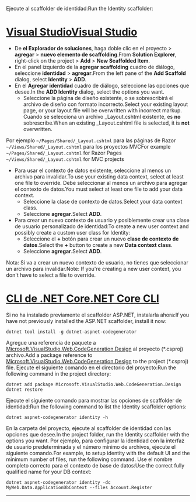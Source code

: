 <span data-ttu-id="ac7ae-101">Ejecute al scaffolder de identidad:</span><span class="sxs-lookup"><span data-stu-id="ac7ae-101">Run the Identity scaffolder:</span></span>

# <a name="visual-studiotabvisual-studio"></a>[<span data-ttu-id="ac7ae-102">Visual Studio</span><span class="sxs-lookup"><span data-stu-id="ac7ae-102">Visual Studio</span></span>](#tab/visual-studio)

* <span data-ttu-id="ac7ae-103">De **el Explorador de soluciones**, haga doble clic en el proyecto > **agregar** > **nuevo elemento de scaffolding**.</span><span class="sxs-lookup"><span data-stu-id="ac7ae-103">From **Solution Explorer**, right-click on the project > **Add** > **New Scaffolded Item**.</span></span>
* <span data-ttu-id="ac7ae-104">En el panel izquierdo de la **agregar scaffolding** cuadro de diálogo, seleccione **identidad** > **agregar**.</span><span class="sxs-lookup"><span data-stu-id="ac7ae-104">From the left pane of the **Add Scaffold** dialog, select **Identity** > **ADD**.</span></span>
* <span data-ttu-id="ac7ae-105">En el **Agregar identidad** cuadro de diálogo, seleccione las opciones que desee.</span><span class="sxs-lookup"><span data-stu-id="ac7ae-105">In the **ADD Identity** dialog, select the options you want.</span></span>
  * <span data-ttu-id="ac7ae-106">Seleccione la página de diseño existente, o se sobrescribirá el archivo de diseño con formato incorrecto.</span><span class="sxs-lookup"><span data-stu-id="ac7ae-106">Select your existing layout page, or your layout file will be overwritten with incorrect markup.</span></span> <span data-ttu-id="ac7ae-107">Cuando se selecciona un archivo _Layout.cshtml existente, es **no** sobrescribe.</span><span class="sxs-lookup"><span data-stu-id="ac7ae-107">When an existing _Layout.cshtml file is selected, it is **not** overwritten.</span></span>

 <span data-ttu-id="ac7ae-108">Por ejemplo `~/Pages/Shared/_Layout.cshtml` para las páginas de Razor `~/Views/Shared/_Layout.cshtml` para los proyectos MVC</span><span class="sxs-lookup"><span data-stu-id="ac7ae-108">For example `~/Pages/Shared/_Layout.cshtml` for Razor Pages `~/Views/Shared/_Layout.cshtml` for MVC projects</span></span>
* <span data-ttu-id="ac7ae-109">Para usar el contexto de datos existente, seleccione al menos un archivo para invalidar.</span><span class="sxs-lookup"><span data-stu-id="ac7ae-109">To use your existing data context, select at least one file to override.</span></span> <span data-ttu-id="ac7ae-110">Debe seleccionar al menos un archivo para agregar el contexto de datos.</span><span class="sxs-lookup"><span data-stu-id="ac7ae-110">You must select at least one file to add your data context.</span></span>
  * <span data-ttu-id="ac7ae-111">Seleccione la clase de contexto de datos.</span><span class="sxs-lookup"><span data-stu-id="ac7ae-111">Select your data context class.</span></span>
  * <span data-ttu-id="ac7ae-112">Seleccione **agregar**.</span><span class="sxs-lookup"><span data-stu-id="ac7ae-112">Select **ADD**.</span></span>
* <span data-ttu-id="ac7ae-113">Para crear un nuevo contexto de usuario y posiblemente crear una clase de usuario personalizado de identidad:</span><span class="sxs-lookup"><span data-stu-id="ac7ae-113">To create a new user context and possibly create a custom user class for Identity:</span></span>
  * <span data-ttu-id="ac7ae-114">Seleccione el **+** botón para crear un nuevo **clase de contexto de datos**.</span><span class="sxs-lookup"><span data-stu-id="ac7ae-114">Select the **+** button to create a new **Data context class**.</span></span>
  * <span data-ttu-id="ac7ae-115">Seleccione **agregar**.</span><span class="sxs-lookup"><span data-stu-id="ac7ae-115">Select **ADD**.</span></span>

<span data-ttu-id="ac7ae-116">Nota: Si va a crear un nuevo contexto de usuario, no tienes que seleccionar un archivo para invalidar.</span><span class="sxs-lookup"><span data-stu-id="ac7ae-116">Note: If you're creating a new user context, you don't have to select a file to override.</span></span>

# <a name="net-core-clitabnetcore-cli"></a>[<span data-ttu-id="ac7ae-117">CLI de .NET Core</span><span class="sxs-lookup"><span data-stu-id="ac7ae-117">.NET Core CLI</span></span>](#tab/netcore-cli)

<span data-ttu-id="ac7ae-118">Si no ha instalado previamente el scaffolder ASP.NET, instalarla ahora:</span><span class="sxs-lookup"><span data-stu-id="ac7ae-118">If you have not previously installed the ASP.NET scaffolder, install it now:</span></span>

```cli
dotnet tool install -g dotnet-aspnet-codegenerator
```

<span data-ttu-id="ac7ae-119">Agregue una referencia de paquete a [Microsoft.VisualStudio.Web.CodeGeneration.Design](https://www.nuget.org/packages/Microsoft.VisualStudio.Web.CodeGeneration.Design/) al proyecto (\*.csproj) archivo.</span><span class="sxs-lookup"><span data-stu-id="ac7ae-119">Add a package reference to [Microsoft.VisualStudio.Web.CodeGeneration.Design](https://www.nuget.org/packages/Microsoft.VisualStudio.Web.CodeGeneration.Design/) to the project (\*.csproj) file.</span></span> <span data-ttu-id="ac7ae-120">Ejecute el siguiente comando en el directorio del proyecto:</span><span class="sxs-lookup"><span data-stu-id="ac7ae-120">Run the following command in the project directory:</span></span>

```cli
dotnet add package Microsoft.VisualStudio.Web.CodeGeneration.Design
dotnet restore
```

<span data-ttu-id="ac7ae-121">Ejecute el siguiente comando para mostrar las opciones de scaffolder de identidad:</span><span class="sxs-lookup"><span data-stu-id="ac7ae-121">Run the following command to list the Identity scaffolder options:</span></span>

```cli
dotnet aspnet-codegenerator identity -h
```

<span data-ttu-id="ac7ae-122">En la carpeta del proyecto, ejecute al scaffolder de identidad con las opciones que desee.</span><span class="sxs-lookup"><span data-stu-id="ac7ae-122">In the project folder, run the Identity scaffolder with the options you want.</span></span> <span data-ttu-id="ac7ae-123">Por ejemplo, para configurar la identidad con la interfaz de usuario predeterminada y el número mínimo de archivos, ejecute el siguiente comando.</span><span class="sxs-lookup"><span data-stu-id="ac7ae-123">For example, to setup identity with the default UI and the minimum number of files, run the following command.</span></span> <span data-ttu-id="ac7ae-124">Use el nombre completo correcto para el contexto de base de datos:</span><span class="sxs-lookup"><span data-stu-id="ac7ae-124">Use the correct fully qualified name for your DB context:</span></span>

```cli
dotnet aspnet-codegenerator identity -dc MyWeb.Data.ApplicationDbContext --files Account.Register
```

-------------
